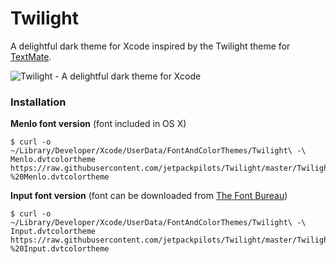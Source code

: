 # Twilight

A delightful dark theme for Xcode inspired by the Twilight theme for [TextMate](https://macromates.com).

![Twilight - A delightful dark theme for Xcode](https://raw.githubusercontent.com/jetpackpilots/Twilight/master/twilight.png)

### Installation

**Menlo font version** (font included in OS X)

```
$ curl -o ~/Library/Developer/Xcode/UserData/FontAndColorThemes/Twilight\ -\ Menlo.dvtcolortheme https://raw.githubusercontent.com/jetpackpilots/Twilight/master/Twilight%20-%20Menlo.dvtcolortheme
```

**Input font version** (font can be downloaded from [The Font Bureau](http://input.fontbureau.com))

```
$ curl -o ~/Library/Developer/Xcode/UserData/FontAndColorThemes/Twilight\ -\ Input.dvtcolortheme https://raw.githubusercontent.com/jetpackpilots/Twilight/master/Twilight%20-%20Input.dvtcolortheme
```
